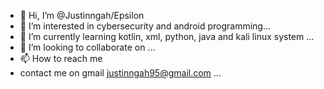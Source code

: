 - 👋 Hi, I’m @Justinngah/Epsilon
- 👀 I’m interested in cybersecurity and android programming...
- 🌱 I’m currently learning kotlin, xml, python, java and kali linux system ...
- 💞️ I’m looking to collaborate on ...
- 📫 How to reach me 
- contact me on gmail justinngah95@gmail.com  ...

<!---
Justinngah/Justinngah is a ✨ special ✨ repository because its `README.md` (this file) appears on your GitHub profile.
You can click the Preview link to take a look at your changes.
--->

